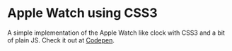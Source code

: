 # Apple Watch using CSS3
A simple implementation of the Apple Watch like clock with CSS3 and a bit of plain JS.
Check it out at [Codepen](https://codepen.io/teimurjan/pen/vrvwXm).